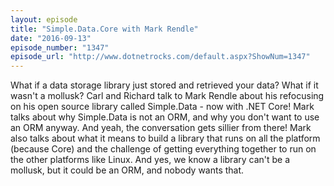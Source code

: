 ```yaml
---
layout: episode
title: "Simple.Data.Core with Mark Rendle"
date: "2016-09-13"
episode_number: "1347"
episode_url: "http://www.dotnetrocks.com/default.aspx?ShowNum=1347"
---
```


What if a data storage library just stored and retrieved your data? What if it wasn't a mollusk? Carl and Richard talk to Mark Rendle about his refocusing on his open source library called Simple.Data - now with .NET Core! Mark talks about why Simple.Data is not an ORM, and why you don't want to use an ORM anyway. And yeah, the conversation gets sillier from there! Mark also talks about what it means to build a library that runs on all the platform (because Core) and the challenge of getting everything together to run on the other platforms like Linux. And yes, we know a library can't be a mollusk, but it could be an ORM, and nobody wants that.
